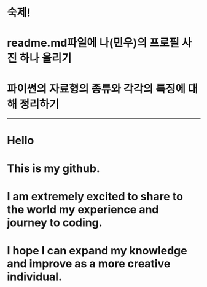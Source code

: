 # 숙제! 
# readme.md파일에 나(민우)의 프로필 사진 하나 올리기 
# 파이썬의 자료형의 종류와 각각의 특징에 대해 정리하기


----------
# Hello
# This is my github. 
# I am extremely excited to share to the world my experience and journey to coding.
# I hope I can expand my knowledge and improve as a more creative individual. 
